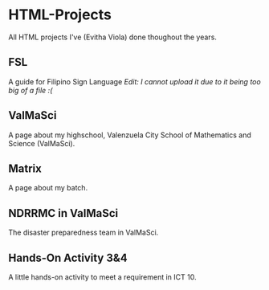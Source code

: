 # HTML-Projects
All HTML projects I've (Evitha Viola) done thoughout the years.

## FSL
A guide for Filipino Sign Language
*Edit: I cannot upload it due to it being too big of a file :(*

## ValMaSci
A page about my highschool, Valenzuela City School of Mathematics and Science (ValMaSci).

## Matrix
A page about my batch.

## NDRRMC in ValMaSci
The disaster preparedness team in ValMaSci.

## Hands-On Activity 3&4
A little hands-on activity to meet a requirement in ICT 10.
